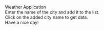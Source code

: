 Weather Application <br/>
Enter the name of the city and add it to the list.<br/>
Click on the added city name to get data.<br/>
Have a nice day!

